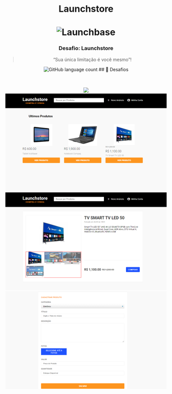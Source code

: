 
 <h1 align="center">Launchstore</h1>
<h1 align="center">
    <img alt="Launchbase" src="https://rocketseat-cdn.s3-sa-east-1.amazonaws.com/bootcamp-launchbase.png" width="250px" />
</h1>

<h3 align="center">
  Desafio: Launchstore
</h3>

<blockquote align="center">“Sua única limitação é você mesmo”!</blockquote>

<p align="center">
  <img alt="GitHub language count" src="https://img.shields.io/github/languages/count/rocketseat/bootcamp-launchbase-desafios-01?color=%23F7DF1E">
 ## 🚀 Desafios
 </p>

<p align="center">
    <br/>
  <br/>
  <img src="02.gif" >
  <img src="03.png" >
  <img src="04.png" >
  <img src="05.png" >
  <br/>
  <br/>
</p>



